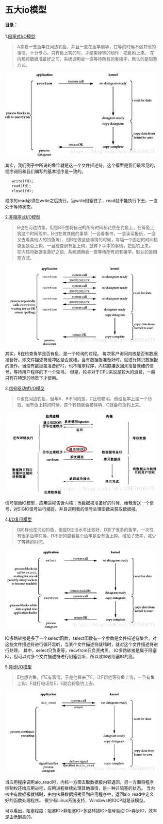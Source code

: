 # 五大io模型

#### 目录：
1.[阻塞式I/O模型](blocking)
  >A拿着一支鱼竿在河边钓鱼，并且一直在鱼竿前等，在等的时候不做其他的事情，十分专心。只有鱼上钩的时，才结束掉等的动作，把鱼钓上来。 
  >在内核将数据准备好之前，系统调用会一直等待所有的套接字，默认的是阻塞方式。

![avatar](asset/blocking.png)

其实，我们例子中所说的鱼竿就是这一个文件描述符。这个模型是我们最常见的，程序调用和我们编写的基本程序是一致的。
```fd=connect();
   write(fd);
   read(fd);
   close(fd);
   ```
   程序的read必须在write之后执行，当write阻塞住了，read就不能执行下去，一直处于等待状态。
   
2.[非阻塞式I/O模型](noblocking)
>B也在河边钓鱼，但是B不想将自己的所有时间都花费在钓鱼上，在等鱼上钩这个时间段中，B也在做其他的事情（一会看看书，一会读读报纸，一会又去看其他人的钓鱼等），但B在做这些事情的时候，每隔一个固定的时间检查鱼是否上钩。一旦检查到有鱼上钩，就停下手中的事情，把鱼钓上来。
>在内核将数据准备好之前，系统调用会一直等待所有的套接字，默认的是阻塞方式。
  
![avatar](asset/noblocking.png)

其实，B在检查鱼竿是否有鱼，是一个轮询的过程。
每次客户询问内核是否有数据准备好，即文件描述符缓冲区是否就绪。当有数据报准备好时，就进行拷贝数据报的操作。当没有数据报准备好时，也不阻塞程序，内核直接返回未准备就绪的信号，等待用户程序的下一个轮寻。
但是，轮寻对于CPU来说是较大的浪费，一般只有在特定的场景下才使用。

3.[信号驱动式I/O模型](signal) 
>C也在河边钓鱼，但与A、B不同的是，C比较聪明，他给鱼竿上挂一个铃铛，当有鱼上钩的时候，这个铃铛就会被碰响，C就会将鱼钓上来。

![avatar](asset/signal.png)

信号驱动IO模型，应用进程告诉内核：当数据报准备好的时候，给我发送一个信号，对SIGIO信号进行捕捉，并且调用我的信号处理函数来获取数据报。

4.[I/O复用模型](multiplexing) 
>D同样也在河边钓鱼，但是D生活水平比较好，D拿了很多的鱼竿，一次性有很多鱼竿在等，D不断的查看每个鱼竿是否有鱼上钩。增加了效率，减少了等待的时间。

![avatar](asset/multiplexing.png)

IO多路转接是多了一个select函数，select函数有一个参数是文件描述符集合，对这些文件描述符进行循环监听，当某个文件描述符就绪时，就对这个文件描述符进行处理。
其中，select只负责等，recvfrom只负责拷贝。
IO多路转接是属于阻塞IO，但可以对多个文件描述符进行阻塞监听，所以效率较阻塞IO的高。

5.[异步I/O模型](asynchronous) 
>E也想钓鱼，但E有事情，于是他雇来了F，让F帮他等待鱼上钩，一旦有鱼上钩，F就打电话给E，E就会将鱼钓上去。

![avatar](asset/asynchronous.png)

当应用程序调用aio_read时，内核一方面去取数据报内容返回，另一方面将程序控制权还给应用进程，应用进程继续处理其他事情，是一种非阻塞的状态。
当内核中有数据报就绪时，由内核将数据报拷贝到应用程序中，返回aio_read中定义好的函数处理程序。
很少有Linux系统支持，Windows的IOCP就是该模型。

可以看出，阻塞程度：阻塞IO>非阻塞IO>多路转接IO>信号驱动IO>异步IO，效率是由低到高的。